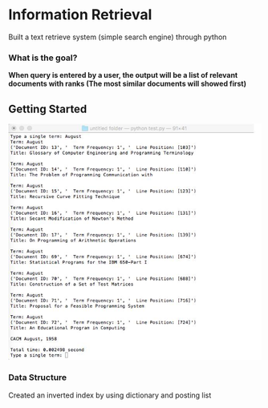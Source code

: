 # Information Retrieval

Built a text retrieve system (simple search engine) through python 

### What is the goal?
**When query is entered by a user, the output will be a list of relevant documents with ranks (The most similar documents will showed first)**


## Getting Started





![alt text](https://github.com/wing9413/Python_InformationRetrieval/blob/master/Pictures/result.png)


### Data Structure

Created an inverted index by using dictionary and posting list





